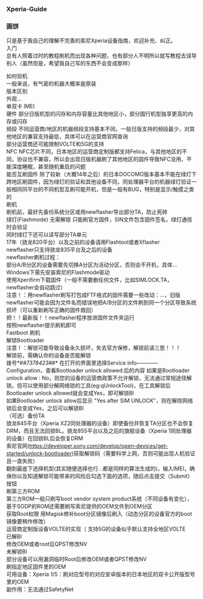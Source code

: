 ### Xperia-Guide
### 画饼
只是基于我自己的理解不完善的索尼Xperia设备指南，欢迎补充、纠正。  
入门  
总有人照着过时的教程刷机而出现各种问题，也有部分人不明所以就写教程去误导别人（虽然但是，希望我自己写的东西不会变成那样）  

如何验机   
一般来说，有气密的机器大概率是原装   
版本区别    
外观...  
单双卡 IMEI  
硬件  部分日版机型的闪存和内存容量比其他地区小，部分国行机型独享更高的内存或闪存  
频段 不同运营商/地区的机器频段支持基本不同，一般日版支持的频段最少，对其他地区的兼容支持最低，具体可以在运营商官网查询  
部分运营商还可能限制VOLTE和5G的支持  
NFC   NFC芯片不同，日本地区的运营商定制版都支持Felica，与其他地区的不同，协议也不兼容，所以会出现日版机器刷了其他地区的固件导致NFC没用、不能深度睡眠，甚至随机重启的问题  
能否互刷固件  除了较新（大概14年之后）的日本DOCOMO版本基本不能在绿灯下跨地区刷固件，因为绿灯的验证和其他设备不同，同处理器平台的机器绿灯验证一般相同同平台的不同机型互刷可能开机，但是一般有BUG，特别是显示/触摸之类的  
刷机    
刷机前，最好先备份系统分区或用newflasher导出部分TA，防止死砖  
绿灯(Flashmode) 无需解锁 只能刷官方固件，SIN文件包含固件签名，绿灯通信时会验证   
同时绿灯下还可以读写部分TA单元  
17年（骁龙820平台）以及之前的设备请用Flashtool或者Xflasher    
newflasher只支持骁龙835平台及之后的设备  
newflasher刷机过程：  
	部分A/B分区的设备需要先切换A分区为活动分区，否则会不开机，具体...  
	Windows下需先安装索尼的Flashmode驱动  
	使用Xperifirm下载固件（一般不需要删任何文件，比如SIMLOCK.TA，newflasher会自动跳过）  
	注意！：用newflasher刷写打包成FTF格式的固件需要一些改动：...，旧版newflasher可能会因为文件名而错误地把A/B分区的文件刷到同一个分区导致系统损坏（可以重新刷写正确的固件救回）  
	把！！最新版！！newflasher程序放进固件文件夹运行  
	按照newflasher提示刷机即可  
Fastboot 刷机    
解锁Bootloader    
注意！：解锁可能导致设备永久损坏，失去官方保修，解锁前请三思！！！  
解锁前，需确认你的设备是否能解锁  
拨号*#*#7378423#*#* 在打开的界面里选择Service info————Configuration，查看Bootloader unlock allowed:后的内容
    如果是Bootloader unlock allow : No，则您的设备的运营商政策不允许解锁，无法通过常规途径解锁。但可以使用部分解网络锁的工具(eg:qUnlockTool)，在工具解锁后Bootloader unlock allowed就会变成Yes，即可解锁Bl  
    如果Bootloader unlock allow后显示 "Yes after SIM UNLOCK"，则在解除网络锁后会变成Yes，之后可以解锁Bl  
（可选）备份TA  
骁龙845平台（Xperia XZ2同处理器的设备）即使备份并恢复TA分区也不会恢复DRM，而且无法回锁BL。骁龙855平台以及之后的旗舰设备（Xperia 1同处理器的设备）在回锁BL后会恢复DRM  
索尼官网(https://developer.sony.com/develop/open-devices/get-started/unlock-bootloader)获取解锁码（需要科学上网，否则可能出现人机验证且一直失败）  
翻到最底下选择机型(其实随便选择也行...都是同样的算法生成的)，输入IMEI，确保你以及知道解锁可能带来的风险后勾选下面的选项，随后点击提交（Submit）按钮    
  刷第三方ROM  
  第三方ROM一般只刷写boot vendor system product系统（不同设备有变化），基于SODP的ROM还需要刷写索尼提供的OEM文件到OEM分区  
  获取Root权限 用Magisk修补boot分区镜像后刷入（动态分区的设备官方的boot镜像要稍作修改）  
 运营商定制版设备VOLTE的实现（ 支持5G的设备似乎默认支持全地区VOLTE  
  已解Bl  
  修改OEM或者root后QPST修改NV  
  未解锁Bl  
   部分设备可以用漏洞临时Root后修改OEM或者QPST修改NV  
   刷指定地区固件里的OEM  
    可用设备：Xperia 1/5：刷对应型号的对应安卓版本的日本地区的双卡公开版型号里的OEM  
    副作用：无法通过SafetyNet  
